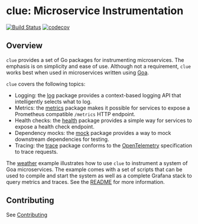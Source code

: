 # clue: Microservice Instrumentation

[![Build Status](https://github.com/goadesign/clue/workflows/CI/badge.svg?branch=main&event=push)](https://github.com/goadesign/clue/actions?query=branch%3Amain+event%3Apush)
[![codecov](https://codecov.io/gh/goadesign/clue/branch/main/graph/badge.svg?token=HVP4WT1PS6)](https://codecov.io/gh/goadesign/clue)

## Overview

`clue` provides a set of Go packages for instrumenting microservices. The
emphasis is on simplicity and ease of use. Although not a requirement, `clue`
works best when used in microservices written using
[Goa](https://github.com/goadesign/goa).

`clue` covers the following topics:

* Logging: the [log](log/) package provides a context-based logging API that
  intelligently selects what to log.
* Metrics: the [metrics](metrics/) package makes it possible for
  services to expose a Prometheus compatible `/metrics` HTTP endpoint.
* Health checks: the [health](health/) package provides a simple way for
  services to expose a health check endpoint.
* Dependency mocks: the [mock](mock/) package provides a way to mock
  downstream dependencies for testing.
* Tracing: the [trace](trace/) package conforms to the
  [OpenTelemetry](https://opentelemetry.io/) specification to trace requests.

The [weather](example/weather) example illustrates how to use `clue` to
instrument a system of Goa microservices. The example comes with a set of
scripts that can be used to compile and start the system as well as a complete
Grafana stack to query metrics and traces. See the
[README](example/weather/README.md) for more information.

## Contributing

See [Contributing](CONTRIBUTING.md)
